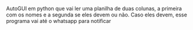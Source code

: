 AutoGUI em  python que vai ler uma planilha de duas colunas, a primeira com os nomes e a segunda se eles devem ou não.
Caso eles devem, esse programa vai até o whatsapp para notificar 
